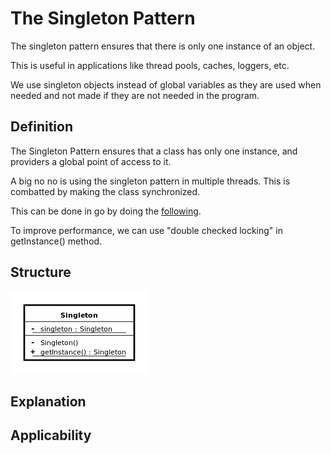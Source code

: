 # The Singleton Pattern

The singleton pattern ensures that there is only one instance of an object.

This is useful in applications like thread pools, caches, loggers, etc.

We use singleton objects instead of global variables as they are used when
needed and not made if they are not needed in the program.

## Definition

The Singleton Pattern ensures that a class has only one instance, and
providers a global point of access to it.

A big no no is using the singleton pattern in multiple threads. This is
combatted by making the class synchronized.

This can be done in go by doing the [following](https://stackoverflow.com/questions/18880575/what-is-the-golang-equivalent-of-a-java-synchronized-block).

To improve performance, we can use "double checked locking" in getInstance() method.

## Structure

![](../data/singleton_pattern_uml.png)

## Explanation

## Applicability
